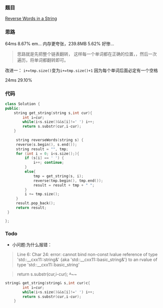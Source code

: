 ### 题目
[Reverse Words in a String](https://leetcode-cn.com/problems/reverse-words-in-a-string/submissions/)
### 思路
64ms 8.67% em... 内存更夸张，239.8MB 5.62% 好惨...
> 思路就是先把整个链表翻转， 这样每一个单词都在正确的位置，，然后一次遍历，将单词都翻转即可。

改进一： ```i+=tmp.size()```变为```i+=tmp.size()+1``` 因为每个单词后面必定有一个空格

24ms 29.10%


### 代码
```c++
class Solution {
public:
    string get_string(string s,int cur){
        int i=cur;
        while(i<s.size()&&s[i]!=' ') i++;
        return s.substr(cur,i-cur);
    }
    
     string reverseWords(string s) {
	 reverse(s.begin(), s.end());
	 string result = "", tmp;
	 for (int i = 0; i<s.size();){
		 if (s[i] == ' ') {
			 i++; continue;
		 }
		 else{
			 tmp = get_string(s, i);
			 reverse(tmp.begin(), tmp.end());
			 result = result + tmp + " ";
		 }
		 i += tmp.size();
	 }
	 result.pop_back();
	 return result;
 } 

};
```
### Todo
+ 小问题:为什么报错：
> Line 6: Char 24: error: cannot bind non-const lvalue reference of type 'std::__cxx11::string&' {aka 'std::__cxx11::basic_string<char>&'} to an rvalue of type 'std::__cxx11::basic_string<char>'
         
> return s.substr(cur,i-cur);
        ~~~~~~~~^~~~~~~~~~~
```c++
string& get_string(string& s,int cur)c{
        int i=cur;
        while(i<s.size()&&s[i]!=' ') i++;
        return s.substr(cur,i-cur);
    }
```
